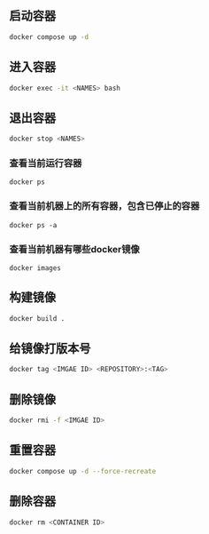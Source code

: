## 启动容器
```bash
docker compose up -d
```

## 进入容器
```bash
docker exec -it <NAMES> bash
```
## 退出容器
```bash
docker stop <NAMES>
```

### 查看当前运行容器
```shell
docker ps
```

### 查看当前机器上的所有容器，包含已停止的容器
```shell
docker ps -a 
```

### 查看当前机器有哪些docker镜像
```shell
docker images
```

## 构建镜像
```bash
docker build .
```

## 给镜像打版本号
```bash
docker tag <IMGAE ID> <REPOSITORY>:<TAG>
```

## 删除镜像
```bash
docker rmi -f <IMGAE ID>
```

## 重置容器
```bash
docker compose up -d --force-recreate
```

## 删除容器
```bash
docker rm <CONTAINER ID>
```